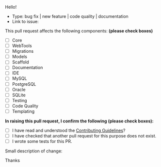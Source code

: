 Hello!

* Type: bug fix | new feature | code quality | documentation
* Link to issue:

This pull request affects the following components: **(please check boxes)**

- [ ] Core
- [ ] WebTools
- [ ] Migrations
- [ ] Models
- [ ] Scaffold
- [ ] Documentation
- [ ] IDE
- [ ] MySQL
- [ ] PostgreSQL
- [ ] Oracle
- [ ] SQLite
- [ ] Testing
- [ ] Code Quality
- [ ] Templating

**In raising this pull request, I confirm the following (please check boxes):**

- [ ] I have read and understood the [Contributing Guidelines][:contrib:]?
- [ ] I have checked that another pull request for this purpose does not exist.
- [ ] I wrote some tests for this PR.

Small description of change:

Thanks

[:contrib:]: https://github.com/phalcon/phalcon-devtools/blob/master/CONTRIBUTING.md
